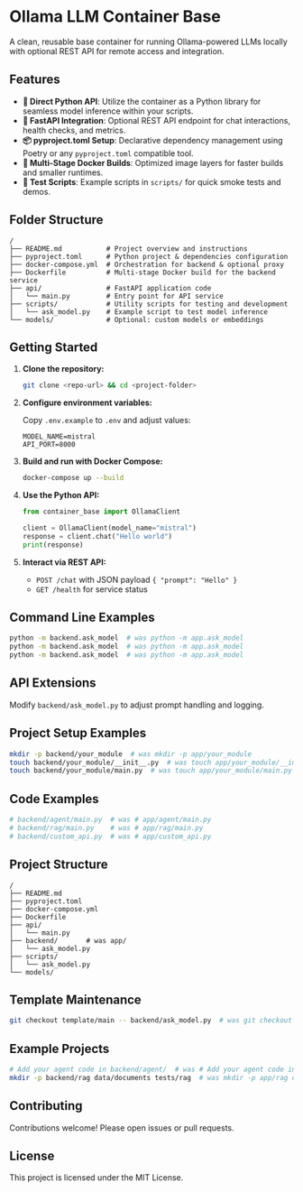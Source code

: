 # Ollama LLM Container Base

A clean, reusable base container for running Ollama-powered LLMs locally with optional REST API for remote access and integration.

## Features

* **🐍 Direct Python API**: Utilize the container as a Python library for seamless model inference within your scripts.
* **🚀 FastAPI Integration**: Optional REST API endpoint for chat interactions, health checks, and metrics.
* **📦 pyproject.toml Setup**: Declarative dependency management using Poetry or any `pyproject.toml` compatible tool.
* **🔄 Multi-Stage Docker Builds**: Optimized image layers for faster builds and smaller runtimes.
* **🧪 Test Scripts**: Example scripts in `scripts/` for quick smoke tests and demos.

## Folder Structure

```
/
├── README.md           # Project overview and instructions
├── pyproject.toml      # Python project & dependencies configuration
├── docker-compose.yml  # Orchestration for backend & optional proxy
├── Dockerfile          # Multi-stage Docker build for the backend service
├── api/                # FastAPI application code
│   └── main.py         # Entry point for API service
├── scripts/            # Utility scripts for testing and development
│   └── ask_model.py    # Example script to test model inference
└── models/             # Optional: custom models or embeddings
```

## Getting Started

1. **Clone the repository:**

   ```bash
   git clone <repo-url> && cd <project-folder>
   ```

2. **Configure environment variables:**

   Copy `.env.example` to `.env` and adjust values:

   ```env
   MODEL_NAME=mistral
   API_PORT=8000
   ```

3. **Build and run with Docker Compose:**

   ```bash
   docker-compose up --build
   ```

4. **Use the Python API:**

   ```python
   from container_base import OllamaClient

   client = OllamaClient(model_name="mistral")
   response = client.chat("Hello world")
   print(response)
   ```

5. **Interact via REST API:**

   * `POST /chat` with JSON payload `{ "prompt": "Hello" }`
   * `GET /health` for service status

## Command Line Examples

```bash
python -m backend.ask_model  # was python -m app.ask_model
python -m backend.ask_model  # was python -m app.ask_model
python -m backend.ask_model  # was python -m app.ask_model
```

## API Extensions

Modify `backend/ask_model.py` to adjust prompt handling and logging.

## Project Setup Examples

```bash
mkdir -p backend/your_module  # was mkdir -p app/your_module
touch backend/your_module/__init__.py  # was touch app/your_module/__init__.py
touch backend/your_module/main.py  # was touch app/your_module/main.py
```

## Code Examples

```python
# backend/agent/main.py  # was # app/agent/main.py
# backend/rag/main.py    # was # app/rag/main.py
# backend/custom_api.py  # was # app/custom_api.py
```

## Project Structure

```
/
├── README.md
├── pyproject.toml
├── docker-compose.yml
├── Dockerfile
├── api/
│   └── main.py
├── backend/       # was app/
│   └── ask_model.py
├── scripts/
│   └── ask_model.py
└── models/
```

## Template Maintenance

```bash
git checkout template/main -- backend/ask_model.py  # was git checkout template/main -- app/ask_model.py
```

## Example Projects

```bash
# Add your agent code in backend/agent/  # was # Add your agent code in app/agent/
mkdir -p backend/rag data/documents tests/rag  # was mkdir -p app/rag data/documents tests/rag
```

## Contributing

Contributions welcome! Please open issues or pull requests.

## License

This project is licensed under the MIT License.
